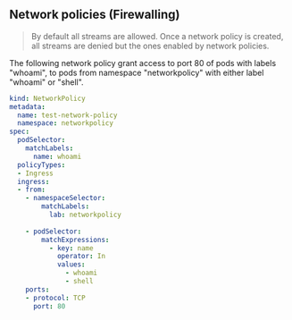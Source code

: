 ## Network policies (Firewalling)

> By default all streams are allowed. Once a network policy is created, all streams are denied but the ones enabled by network policies.

The following network policy grant access to port 80 of pods with labels "whoami", to pods from namespace "networkpolicy" with either label "whoami" or "shell".

```yaml
kind: NetworkPolicy
metadata:
  name: test-network-policy
  namespace: networkpolicy
spec:
  podSelector:
    matchLabels:
      name: whoami
  policyTypes:
  - Ingress
  ingress:
  - from:
    - namespaceSelector:
        matchLabels:
          lab: networkpolicy
    
    - podSelector:
        matchExpressions:
          - key: name
            operator: In
            values:
              - whoami
              - shell
    ports:
    - protocol: TCP
      port: 80
```